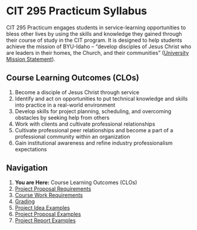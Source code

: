 # CIT 295 Practicum Syllabus
CIT 295 Practicum engages students in service-learning opportunities to bless other lives by
using the skills and knowledge they gained through their course of study in the CIT program. It
is designed to help students achieve the mission of BYU-Idaho – “develop disciples of Jesus
Christ who are leaders in their homes, the Church, and their communities” ([University Mission
Statement](https://www.byui.edu/about/byu-idaho-mission-statement)).

## Course Learning Outcomes (CLOs)
1. Become a disciple of Jesus Christ through service
2. Identify and act on opportunities to put technical knowledge and skills into practice in a
real-world environment
3. Develop skills for project planning, scheduling, and overcoming obstacles by seeking
help from others
4. Work with clients and cultivate professional relationships
5. Cultivate professional peer relationships and become a part of a professional
community within an organization
6. Gain institutional awareness and refine industry professionalism expectations

## Navigation
1. **You are Here:** Course Learning Outcomes (CLOs)
2. [Project Proposal Requirements](https://cit295.github.io/proposal_requirements)
3. [Course Work Requirements](https://cit295.github.io/course_work_requirements)
4. [Grading](https://cit295.github.io/grading)
5. [Project Idea Examples](https://cit295.github.io/project_ideas)
6. [Project Proposal Examples](https://cit295.github.io/proposal_examples)
7. [Project Report Examples](https://cit295.github.io/report_examples)
